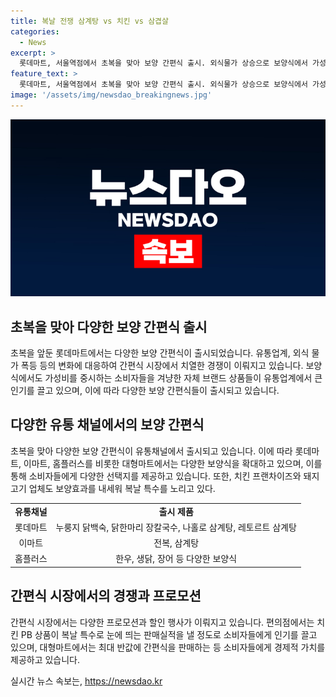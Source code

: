 ```yaml
---
title: 복날 전쟁 삼계탕 vs 치킨 vs 삼겹살
categories:
  - News
excerpt: >
  롯데마트, 서울역점에서 초복을 맞아 보양 간편식 출시. 외식물가 상승으로 보양식에서 가성비 강조하는 유통업계 자체브랜드 상품 큰 인기. 편의점 PB 치킨 치킨25 초복 판매량 전체 매출의 절반 이상 차지. 다양한 PB 보양식과 합리적 가격에 각종 마트, 편의점에서 복날 대전 진행. 치킨프랜차이즈 복날 할인 프로모션, 한돈업계도 돼지고기를 보양식으로 추천, 온라인몰에서 기획전 실시.
feature_text: >
  롯데마트, 서울역점에서 초복을 맞아 보양 간편식 출시. 외식물가 상승으로 보양식에서 가성비 강조하는 유통업계 자체브랜드 상품 큰 인기. 편의점 PB 치킨 치킨25 초복 판매량 전체 매출의 절반 이상 차지. 다양한 PB 보양식과 합리적 가격에 각종 마트, 편의점에서 복날 대전 진행. 치킨프랜차이즈 복날 할인 프로모션, 한돈업계도 돼지고기를 보양식으로 추천, 온라인몰에서 기획전 실시.
image: '/assets/img/newsdao_breakingnews.jpg'
---
```


<p><img src="/assets/img/newsdao_breakingnews.jpg" alt="cryptoinkorea 속보" /></p>

<h2 data-ke-size="size26">초복을 맞아 다양한 보양 간편식 출시</h2>

<p data-ke-size="size16">초복을 앞둔 롯데마트에서는 다양한 보양 간편식이 출시되었습니다. 유통업계, 외식 물가 폭등 등의 변화에 대응하여 간편식 시장에서 치열한 경쟁이 이뤄지고 있습니다. 보양식에서도 가성비를 중시하는 소비자들을 겨냥한 자체 브랜드 상품들이 유통업계에서 큰 인기를 끌고 있으며, 이에 따라 다양한 보양 간편식들이 출시되고 있습니다.</p>

<h2 data-ke-size="size26">다양한 유통 채널에서의 보양 간편식</h2>

<p data-ke-size="size16">초복을 맞아 다양한 보양 간편식이 유통채널에서 출시되고 있습니다. 이에 따라 롯데마트, 이마트, 홈플러스를 비롯한 대형마트에서는 다양한 보양식을 확대하고 있으며, 이를 통해 소비자들에게 다양한 선택지를 제공하고 있습니다. 또한, 치킨 프랜차이즈와 돼지고기 업체도 보양효과를 내세워 복날 특수를 노리고 있다.</p>

<table>
    <tr>
        <td style="text-align: center; height: 17px;"><b>유통채널</b></td>
        <td style="text-align: center; height: 17px;"><b>출시 제품</b></td>
    </tr>
    <tr>
        <td style="text-align: center; height: 17px;">롯데마트</td>
        <td style="text-align: center; height: 17px;">누룽지 닭백숙, 닭한마리 장칼국수, 나홀로 삼계탕, 레토르트 삼계탕</td>
    </tr>
    <tr>
        <td style="text-align: center; height: 17px;">이마트</td>
        <td style="text-align: center; height: 17px;">전복, 삼계탕</td>
    </tr>
    <tr>
        <td style="text-align: center; height: 17px;">홈플러스</td>
        <td style="text-align: center; height: 17px;">한우, 생닭, 장어 등 다양한 보양식</td>
    </tr>
</table>

<h2 data-ke-size="size26">간편식 시장에서의 경쟁과 프로모션</h2>

<p data-ke-size="size16">간편식 시장에서는 다양한 프로모션과 할인 행사가 이뤄지고 있습니다. 편의점에서는 치킨 PB 상품이 복날 특수로 눈에 띄는 판매실적을 낼 정도로 소비자들에게 인기를 끌고 있으며, 대형마트에서는 최대 반값에 간편식을 판매하는 등 소비자들에게 경제적 가치를 제공하고 있습니다.</p>
실시간 뉴스 속보는, <a href="https://newsdao.kr" rel="dofollow">https://newsdao.kr</a>


